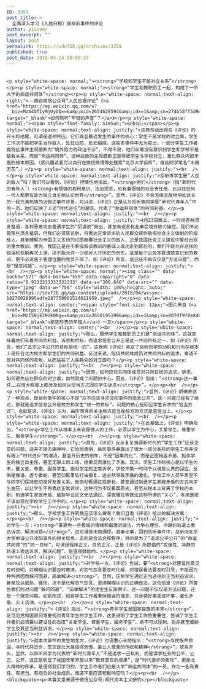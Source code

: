 ```yaml
---
ID: 3359
post_title: >
  全面深入学习《人民日报》就岳昕事件的评论
author: pioneer
post_excerpt: ""
layout: post
permalink: https://sdxf28.gq/archives/3359
published: true
post_date: 2018-04-24 00:00:27
---
```

                                                                                                                  <p style="white-space: normal;"><strong>“学校和学生不是对立关系”</strong></p><p style="white-space: normal;"><strong>“学生和教职员工一起，构成了一所大学的命运共同体”</strong></p><p style="white-space: normal;text-align: right;">——摘自微信公众号“人民日报评论”《<a href="https://mp.weixin.qq.com/s?__biz=MzA4OTIyMjUyOQ==&amp;mid=2654628594&amp;idx=1&amp;sn=274b58ff5d9e8a7b0b5cf8ae8c119c6f&amp;chksm=8bd0f61cbca77f0ad6c3aec929d9fd01ed3a0420e2981becf1ff953fbdc547d469237e9e3b9d&amp;mpshare=1&amp;scene=21&amp;srcid=0424xiSGJP6hR6EpSDtKkIaL&amp;pass_ticket=7VBTmKc/E8r2Ixzbg1LHJXFmsGoQuZU7IRtlHIzTVcEiSJpOuzwMmNcg1h/xRE2b#wechat_redirect" target="_blank">如何聆听“年轻的声音”？</a>》</p><p style="white-space: normal;"><span style="font-family: SimSun;">&nbsp;</span></p><p style="white-space: normal;text-align: justify;">这两句话出现在《评论》的开头和结尾，可谓是遥相呼应。它们直至最近发生的事件的核心：学生不是学校的对立面，学生工作决不能把学生当作敌人，处处设防，处处阻挠。这在本事件中尤为突出，一部分学生工作者竟将此事件主观臆断为“境外势力的政治干涉”，不得不说，他们丝毫没有意识到学生和学校不是敌我关系，而是“命运共同体”。这种武断的主观臆断正是导致学生与学校对立，激化群众内部矛盾的根本原因。（感兴趣读者可以自行在微信微博等处搜索“北京大学岳昕”，或岳同学笔名“木田无花”。）</p><p style="white-space: normal;text-align: justify;"><br  /></p><p style="white-space: normal;text-align: justify;">岳昕等学生是“人民的敌人”吗？我们可以看到，《评论》抒情性地指出，“<strong>他们</strong>（指‘新时代的青年人’）<strong>有很强的权利意识、法治观念，也有着很强的社会责任感，比以往任何一代人都更有能力独立自主地认识世界</strong>”。显然，《评论》不会无缘无故地用如此长的一段充满热情的话叙述事件背景，可以说，《评论》正是认为岳昕等同学是“新时代青年人”中的一员，他们反映了上述“时代进步”的潮流，代表了“命运共同体”的共同利益。</p><p style="white-space: normal;text-align: justify;"><br  /></p><p style="white-space: normal;text-align: justify;">4月23日晚上，一时间各种流言蜚语，各种恶意攻击普通学生的“阴谋说”频出，甚至有谣言称此事受境外势力操控。我们不必管那些流言蜚语，但我们必须意识到，将表达正常诉求的人民群众视作敌视社会主义体制的阶级敌人，甚至理解为帝国主义支持的试图颠覆社会主义的敌人，正是我国社会主义建设中曾经出现的重大教训。我党、我国正是在不断吸取该教训的基础上成功走到现在的，我们不能允许这样的错误和悲剧再次上演，决不能允许一少部分人开历史的倒车。这是每个公民本要清楚意识到的教训，更不必说居于管理位置的党员干部了。如《评论》所言，这已经不再仅仅是“方法问题”，而是“理念问题”。</p><p style="white-space: normal;text-align: justify;"><br  /></p><p style="white-space: normal;"><img class="" data-backh="521" data-backw="558" data-copyright="0" data-ratio="0.9333333333333333" data-s="300,640" data-src="" data-type="jpeg" data-w="750" style="width: 100%;height: auto;" src="https://sdxf26.gq/wp-content/uploads/2018/04/wxsync-18276028995adfe287750001524621959.jpeg"  /></p><p style="white-space: normal;text-align: center;"><span style="font-size: 12px;">图片来自《<a href="https://mp.weixin.qq.com/s?__biz=MzI5NjE2NzE0Ng==&amp;mid=2650195199&amp;idx=1&amp;sn=807df9f0e84848973eedc86df3a0e96d&amp;chksm=f44a177ac33d9e6ca8d1d157fe480fe751483e0465ef800a922fa22a13d3dc00d4b432111521&amp;mpshare=1&amp;scene=21&amp;srcid=0424cyLm3RoosiD7uJcMmDna&amp;pass_ticket=7VBTmKc/E8r2Ixzbg1LHJXFmsGoQuZU7IRtlHIzTVcEiSJpOuzwMmNcg1h/xRE2b#wechat_redirect" target="_blank">那些珍贵的年轻人</a>》一文</span></p><p style="white-space: normal;text-align: center;"><br  /></p><p style="white-space: normal;text-align: justify;">那么，既然学生和教职员工们是“命运共同体”，这就意味着他们有着共同的利益、诉求和目标，而追求信息公开正是这一共同目标之一，如《评论》所言，他们“追求公平公开的目标是统一的”。这表明《评论》肯定了岳昕同学的动机和行为在根本上是符合北大校方和学生们的共同利益。反过来说，阻挠共同体成员对共同目标的追求，难道不是对共同体的背叛，从而站在了人民群众的对立面吗？</p><p style="white-space: normal;text-align: justify;"><br  /></p><p style="white-space: normal;text-align: justify;">因而，如何应对共同体成员对共同目标的追求、诉求，如何避免站在群众的对立面，自然就成了问题的中心。因此，《评论》指出：“<strong>这一事件……在很大程度上都涉及如何以恰当方式回应学生诉求</strong>”。</p><p><br  /></p><p style="white-space: normal;text-align: justify;">显然，《评论》明确表达了一种观点，即岳昕事件的核心不是“应不应该寻求沈阳事件的信息公开”。这一问题已经有了结论，那就是追求信息公开是校方和学生“统一的目标”。问题的核心是回应学生诉求的“恰当方式”。也就是说，《评论》认为，岳昕事件的关注焦点应当在校方的方式是否恰当上。</p><p style="white-space: normal;text-align: justify;"><br  /></p><p style="white-space: normal;text-align: justify;">在此基础上，《评论》明确指出，“<strong>学生工作从根本上来说是做人的工作，必须以学生为中心，关爱学生、尊重学生、服务学生</strong>”。</p><p><br  /></p><p style="white-space: normal;text-align: justify;">首先，《评论》反反复复强调新时代的“学生工作”应该注意的问题，这并不是无痛呻吟，它恰恰表明，岳昕事件暴露出了很大一部分高校的学生工作并没有跟上“时代进步”的潮流，甚至开历史的倒车，不是“因事而化”，而是企图掩盖矛盾、扼杀学生的独立自主性，甚至无限上纲上线，结果反而激化了矛盾。其次，学生工作的核心是以学生为本，要关爱、尊重、服务学生。面对学生的正常诉求，学校不第一时间予以诚恳认真的回应，反倒是推诿、虚与委蛇，甚至动辄事后打击报复，这必然导致矛盾的激化。学校工作人员平素里不与同学们保持密切良好友善关系，反倒动辄通过找家长，甚至通过制造学生家庭矛盾的方式向学生施压，以让学生不再表达正常诉求，这种行为不仅极其恶劣，甚至从根本上背离了学校的本职。制造学生家庭矛盾、威胁毕业论文无法通过、深夜骚扰等做法这种所谓的“关心”，本来是绝不该出现在学校学生工作中的。</p><p style="white-space: normal;text-align: justify;"><br  /></p><p style="white-space: normal;text-align: justify;">那么，学校学生工作究竟应该怎么做呢？我们且看《评论》给出的解决方案：</p><p><br  /></p><p style="white-space: normal;text-align: justify;">对学生一方：<strong>“要避免一些极端的情绪和偏激的做法，力争在理性、冷静的轨道上表达诉求、解决问题</strong>”。这可谓是未雨绸缪。就事论事，回到岳昕事件中，岳昕向北京大学申请公开沈阳事件的相关信息，走的是合法合规程序，目的是为了“追求公平公开”的“命运共同体”的“同一目标”，可谓是程序正义，目的正义，正是《评论》所提倡的“在理性、冷静的轨道上表达诉求、解决问题”，是值得鼓励的。</p><p style="white-space: normal;text-align: justify;"><br  /></p><p style="white-space: normal;text-align: justify;">对学校一方，《评论》告诫，要“<strong>对建设性意见及时说明，对模糊认识要及时廓清，对怨气怨言要及时化解，对错误看法要及时引导，不能因为种种原因而躲闪回避，简单解决</strong>”。显然，压制学生通过正当途径的正当利益诉求，甚至加以威胁、骚扰，决不是化解怨气怨言、澄清模糊认识的正确做法，这恰恰是《评论》所警告我们的对问题“躲闪回避”、“简单解决”的活生生反面例子。这一问题不仅仅是方法问题，还是一个理念问题。如前所述，如若学生工作者秉持错误的理念，只会使好事变成坏事，激化矛盾、火上浇油。</p><p><br  /></p><p style="white-space: normal;text-align: justify;">《评论》指出，“<strong>青年学生是国家民族的未来</strong>”，足可见党和国家何等重视对青年学生的学生工作，这更说明了学生工作的重要性，告诫了学生工作者们必须要以建设性的态度“关爱学生、尊重学生、服务学生”，绝不可以压制、扼杀甚至威胁学生及其正当利益诉求。</p><p style="white-space: normal;text-align: justify;"><br  /></p><p style="white-space: normal;text-align: justify;">就本次事件的发生地北大，《评论》也语重心长地指出：“<strong>与民族共命运，与时代共进步，意志是北大最值得骄傲、最让人尊重的传统和精神</strong>”。联系开头，显然，以岳昕同学为代表的“新时代青年人”不是追求一己私利，而是谋求社会的公平、公正、公开，这正是彰显了我国改革开放以来“教育普及的成果”，是“时代进步的表现”，更是北大精神的传承，是值得我们学习的。学生工作者们也是大学“命运共同体”的一员，作为一名有责任、有担当、有抱负的社会成员，难道不更应该积极响应吗？</p><p><br  /></p>                  <blockquote><p>本篇文章来源于微信公众号:现代资本主义研究</p></blockquote>